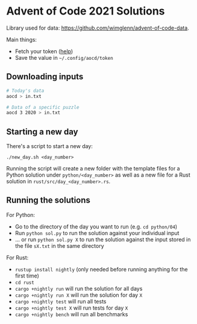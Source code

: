# Advent of Code 2021 Solutions

Library used for data: <https://github.com/wimglenn/advent-of-code-data>.

Main things:

* Fetch your token ([help](https://github.com/wimglenn/advent-of-code-wim/issues/1))
* Save the value in `~/.config/aocd/token`

## Downloading inputs

```bash
# Today's data
aocd > in.txt

# Data of a specific puzzle
aocd 3 2020 > in.txt
```

## Starting a new day

There's a script to start a new day:

```
./new_day.sh <day_number>
```

Running the script will create a new folder with the template files for a Python solution
under `python/<day_number>` as well as a new file for a Rust solution in `rust/src/day_<day_number>.rs`.

## Running the solutions

For Python:

* Go to the directory of the day you want to run (e.g. `cd python/04`)
* Run `python sol.py` to run the solution against your individual input
* ... or run `python sol.py X` to run the solution against the input stored in the file `sX.txt` in the same directory

For Rust:

* `rustup install nightly` (only needed before running anything for the first time)
* `cd rust`
* `cargo +nightly run` will run the solution for all days
* `cargo +nightly run X` will run the solution for day `X`
* `cargo +nightly test` will run all tests
* `cargo +nightly test X` will run tests for day `X`
* `cargo +nightly bench` will run all benchmarks
